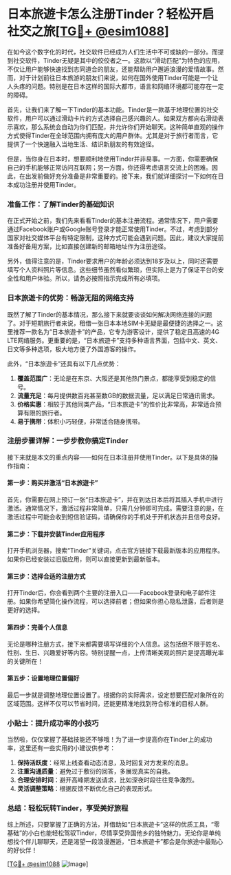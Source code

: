 # 日本旅遊卡怎么注册Tinder？轻松开启社交之旅[[TG💪+ @esim1088](https://t.me/s/esim1088)]

在如今这个数字化的时代，社交软件已经成为人们生活中不可或缺的一部分。而提到社交软件，Tinder无疑是其中的佼佼者之一。这款以“滑动匹配”为特色的应用，不仅让用户能够快速找到志同道合的朋友，还能帮助用户邂逅浪漫的爱情故事。然而，对于计划前往日本旅游的朋友们来说，如何在国外使用Tinder可能是一个让人头疼的问题。特别是在日本这样的国际大都市，语言和网络环境都可能存在一定的障碍。

首先，让我们来了解一下Tinder的基本功能。Tinder是一款基于地理位置的社交软件，用户可以通过滑动卡片的方式选择自己感兴趣的人。如果双方都向右滑动表示喜欢，那么系统会自动为你们匹配，并允许你们开始聊天。这种简单直观的操作方式使得Tinder在全球范围内拥有庞大的用户群体。尤其是对于旅行者而言，它提供了一个快速融入当地生活、结识新朋友的有效途径。

但是，当你身在日本时，想要顺利地使用Tinder并非易事。一方面，你需要确保自己的手机能够正常访问互联网；另一方面，你还得考虑语言交流上的困难。因此，在出发前做好充分准备是非常重要的。接下来，我们就详细探讨一下如何在日本成功注册并使用Tinder。

### 准备工作：了解Tinder的基础知识

在正式开始之前，我们先来看看Tinder的基本注册流程。通常情况下，用户需要通过Facebook账户或Google账号登录才能正常使用Tinder。不过，考虑到部分国家对社交媒体平台有特定限制，这种方式可能会遇到问题。因此，建议大家提前准备好备用方案，比如直接创建新的邮箱地址作为注册途径。

另外，值得注意的是，Tinder要求用户的年龄必须达到18岁及以上，同时还需要填写个人资料照片等信息。这些细节虽然看似繁琐，但实际上是为了保证平台的安全性和用户体验。所以，请务必按照指示完成所有必填项。

### 日本旅遊卡的优势：畅游无阻的网络支持

既然了解了Tinder的基本情况，那么接下来就要谈谈如何解决网络连接的问题了。对于短期旅行者来说，租借一张日本本地SIM卡无疑是最便捷的选择之一。这里推荐一款名为“日本旅遊卡”的产品，它专为游客设计，提供了稳定且高速的4G LTE网络服务。更重要的是，“日本旅遊卡”支持多种语言界面，包括中文、英文、日文等多种选项，极大地方便了外国游客的操作。

此外，“日本旅遊卡”还具有以下几点优势：

1. **覆盖范围广**：无论是在东京、大阪还是其他热门景点，都能享受到稳定的信号。
2. **流量充足**：每月提供数百兆甚至数GB的数据流量，足以满足日常通讯需求。
3. **价格实惠**：相较于其他同类产品，“日本旅遊卡”的性价比非常高，非常适合预算有限的旅行者。
4. **易于携带**：体积小巧轻便，非常适合随身携带。

### 注册步骤详解：一步步教你搞定Tinder

接下来就是本文的重点内容——如何在日本注册并使用Tinder。以下是具体的操作指南：

#### 第一步：购买并激活“日本旅遊卡”

首先，你需要在网上预订一张“日本旅遊卡”，并在到达日本后将其插入手机中进行激活。通常情况下，激活过程非常简单，只需几分钟即可完成。需要注意的是，在激活过程中可能会收到短信验证码，请确保你的手机处于开机状态并且信号良好。

#### 第二步：下载并安装Tinder应用程序

打开手机浏览器，搜索“Tinder”关键词，点击官方链接下载最新版本的应用程序。如果你已经安装过旧版应用，则可以直接更新到最新版本。

#### 第三步：选择合适的注册方式

打开Tinder后，你会看到两个主要的注册入口——Facebook登录和电子邮件注册。如果你希望简化操作流程，可以选择前者；但如果你担心隐私泄露，后者则是更好的选择。

#### 第四步：完善个人信息

无论是哪种注册方式，接下来都需要填写详细的个人信息。这包括但不限于姓名、性别、生日、兴趣爱好等内容。特别提醒一点，上传清晰美观的照片是提高曝光率的关键所在！

#### 第五步：设置地理位置偏好

最后一步就是调整地理位置设置了。根据你的实际需求，设定想要匹配对象所在的区域范围。这样不仅可以节省时间，还能更精准地找到符合标准的目标人群。

### 小贴士：提升成功率的小技巧

当然啦，仅仅掌握了基础技能还不够哦！为了进一步提高你在Tinder上的成功率，这里还有一些实用的小建议供参考：

1. **保持活跃度**：经常上线查看动态消息，及时回复对方发来的消息。
2. **注重沟通质量**：避免过于敷衍的回答，多展现真实的自我。
3. **合理安排时间**：避开高峰期发送请求，比如深夜时段往往竞争激烈。
4. **灵活调整策略**：根据反馈不断优化自己的表现形式。

### 总结：轻松玩转Tinder，享受美好旅程

综上所述，只要掌握了正确的方法，并借助如“日本旅遊卡”这样的优质工具，“零基础”的小白也能轻松驾驭Tinder，尽情享受异国他乡的独特魅力。无论你是单纯想找个伴儿聊聊天，还是渴望一段浪漫邂逅，“日本旅遊卡”都会是你旅途中最贴心的好伙伴！

[[TG💪+ @esim1088](https://t.me/s/esim1088) ![Image](https://i.postimg.cc/4NQfJmqS/Snipaste-2025-05-13-00-14-12.png)]